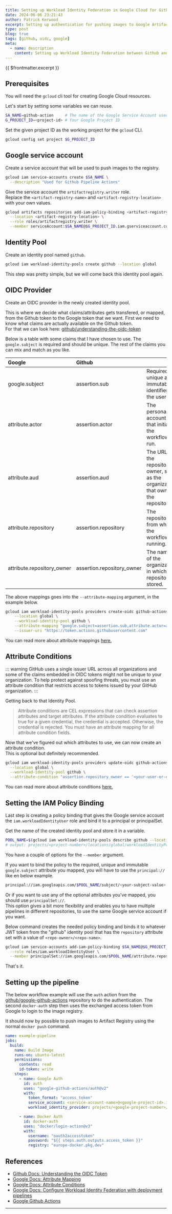 ```yaml
---
title: Setting up Workload Identity Federation in Google Cloud for Github pipelines
date: 2024-06-06 23:21:43
author: Patrick Kerwood
excerpt: Setting up authentication for pushing images to Google Artifact Registry from a Github pipeline is usually done by creating a static, forever valid, credential file for at service account, which will probably never be rotated. An alternative to that is to use Workload Identity Federation to exchange a Github issued JWT token with a Google token and use that for authentication.
type: post
blog: true
tags: [github, oidc, google]
meta:
  - name: description
    content: Setting up Workload Identity Federation between Github and Google Cloud.
---
```


{{ $frontmatter.excerpt }}

## Prerequisites

You will need the `gcloud` cli tool for creating Google Cloud resources.

Let's start by setting some variables we can reuse.

```sh
SA_NAME=github-action     # The name of the Google Service Account used by the pipeline.
G_PROJECT_ID=<project-id> # Your Google Project ID
```

Set the given project ID as the working project for the `gcloud` CLI.

```sh
gcloud config set project $G_PROJECT_ID
```

## Google service account

Create a service account that will be used to push images to the registry.

```sh
gcloud iam service-accounts create $SA_NAME \
  --description "Used for Github Pipeline Actions"
```

Give the service account the `artifactregistry.writer` role.  
Replace the `<artifact-registry-name>` and `<artifact-registry-location>` with your own values.

```sh
gcloud artifacts repositories add-iam-policy-binding <artifact-registry-name> \
  --location <artifact-registry-location> \
  --role roles/artifactregistry.writer \
  --member serviceAccount:$SA_NAME@$G_PROJECT_ID.iam.gserviceaccount.com
```

## Identity Pool

Create an identity pool named `github`.

```sh
gcloud iam workload-identity-pools create github --location global
```

This step was pretty simple, but we will come back this identity pool again.

## OIDC Provider

Create an OIDC provider in the newly created identity pool.

This is where we decide what claims/attributes gets transfered, or mapped, from the Github token to the Google token that we want.
First we need to know what claims are actually available on the Github token.  
For that we can look here: [github/understanding-the-oidc-token](https://docs.github.com/en/actions/deployment/security-hardening-your-deployments/about-security-hardening-with-openid-connect#understanding-the-oidc-token)

Below is a table with some claims that I have chosen to use. The `google.subject` is required and should be unique.
The rest of the claims you can mix and match as you like.

| Google                     | Github                     |                                                                                     |
| :------------------------- | :------------------------- | ----------------------------------------------------------------------------------- |
| google.subject             | assertion.sub              | Required. A unique and immutable identifier for the user.                           |
| attribute.actor            | assertion.actor            | The personal account that initiated the workflow run.                               |
| attribute.aud              | assertion.aud              | The URL of the repository owner, such as the organization that owns the repository. |
| attribute.repository       | assertion.repository       | The repository from where the workflow is running.                                  |
| attribute.repository_owner | assertion.repository_owner | The name of the organization in which the repository is stored.                     |

The above mappings goes into the `--attribute-mapping` argument, in the example below.

```sh
gcloud iam workload-identity-pools providers create-oidc github-actions \
    --location global \
    --workload-identity-pool github \
    --attribute-mapping "google.subject=assertion.sub,attribute.actor=assertion.actor,attribute.aud=assertion.aud,attribute.repository=assertion.repository,attribute.repository_owner=assertion.repository_owner" \
    --issuer-uri "https://token.actions.githubusercontent.com"
```

You can read more about attribute mappings [here.](https://cloud.google.com/iam/docs/workload-identity-federation#mapping)

## Attribute Conditions

::: warning
GitHub uses a single issuer URL across all organizations and some of the claims embedded in OIDC tokens might not be unique to your organization.
To help protect against spoofing threats, you must use an attribute condition that restricts access to tokens issued by your GitHub organization.
:::

Getting back to that Identity Pool.

> Attribute conditions are CEL expressions that can check assertion attributes and target attributes. If the
> attribute condition evaluates to true for a given credential, the credential is accepted. Otherwise, the
> credential is rejected. You must have an attribute mapping for all attribute condition fields.

Now that we've figured out which attributes to use, we can now create an attribute condition.  
This is optional but definitely recommended.

```sh
gcloud iam workload-identity-pools providers update-oidc github-actions \
  --location global \
  --workload-identity-pool github \
  --attribute-condition "assertion.repository_owner == '<your-user-or-org-name>'"
```

You can read more about attribute conditions [here.](https://cloud.google.com/iam/docs/workload-identity-federation#conditions)

## Setting the IAM Policy Binding

Last step is creating a policy binding that gives the Google service account the `iam.workloadIdentityUser` role and
bind it to a principal or principalSet.

Get the name of the created identity pool and store it in a variable.

```sh
POOL_NAME=$(gcloud iam workload-identity-pools describe github --location global --format='get(name)')
# output: projects/<project-number>/locations/global/workloadIdentityPools/github
```

You have a couple of options for the `--member` argument.  

If you want to bind the policy to the required, unique and immutable `google.subject` attribute you mapped, you will
have to use the `principal://` like en below example.

```sh
principal://iam.googleapis.com/$POOL_NAME/subject/<your-subject-value>
```

Or if you want to use any of the optional attributes you've mapped, you should use `principalSet://`.  
This option gives a bit more flexibility and enables you to have multiple pipelines in different repositories, to use the
same Google service account if you want.

Below command creates the needed policy binding and binds it to whatever JWT token from the "github" identity pool that
has the `repository` attribute set with a value of `<repo-owner>/<repo-name>`.

```sh
gcloud iam service-accounts add-iam-policy-binding $SA_NAME@$G_PROJECT_ID.iam.gserviceaccount.com \
  --role roles/iam.workloadIdentityUser \
  --member principalSet://iam.googleapis.com/$POOL_NAME/attribute.repository/<repo-owner>/<repo-name>
```

That's it.

## Setting up the pipeline

The below workflow example will use the `auth` action from the [github/google-github-actions](https://github.com/google-github-actions)
repository to do the authentication. The second `docker-auth` step then uses the exchanged access token from Google to login to
the image registry.

It should now by possible to push images to Artifact Registry using the normal `docker push` command.

```yaml
name: example-pipeline
jobs:
  build:
    name: Build Image
    runs-on: ubuntu-latest
    permissions:
      contents: read
      id-token: write
    steps:
      - name: Google Auth
        id: auth
        uses: "google-github-actions/auth@v2"
        with:
          token_format: "access_token"
          service_account: <service-account-name>@<google-project-id>.iam.gserviceaccount.com
          workload_identity_provider: projects/<google-project-number>/locations/global/workloadIdentityPools/github/providers/github-actions

      - name: Docker Auth
        id: docker-auth
        uses: "docker/login-action@v3"
        with:
          username: "oauth2accesstoken"
          password: "${{ steps.auth.outputs.access_token }}"
          registry: "europe-docker.pkg.dev"
```

## References

- [Github Docs: Understanding the OIDC Token](https://docs.github.com/en/actions/deployment/security-hardening-your-deployments/about-security-hardening-with-openid-connect#understanding-the-oidc-token)
- [Google Docs: Attribute Mapping](https://cloud.google.com/iam/docs/workload-identity-federation#mapping)
- [Google Docs: Attribute Conditions](https://cloud.google.com/iam/docs/workload-identity-federation#conditions)
- [Google Docs: Configure Workload Identity Federation with deployment pipelines](https://cloud.google.com/iam/docs/workload-identity-federation-with-deployment-pipelines)
- [Google Github Actions](https://github.com/google-github-actions)

---
